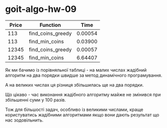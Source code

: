 # goit-algo-hw-09

| Price | Function          | Time    |
|-------|-------------------|---------|
| 113   | find_coins_greedy | 0.00054 |
| 113   | find_min_coins    | 0.03900 |
| 12345 | find_coins_greedy | 0.00057 |
| 12345 | find_min_coins    | 6.64407 |

Як ми бачимо із порівняльної таблиці - на малих числах жадібний алгоритм на два порядки швидше за метод динамічного програмування.

А на великих числах ця різниця збільшилась ще на два порядки.

Що цікаво - час виконання жадібного алгоритму майже не змінився при збільшенні суми у 100 разів.

Тож для більшості задач, особливо із великими числами, краще користуватись жадібними алгоритмами якщо вони дають результат що нас зодовільнить.